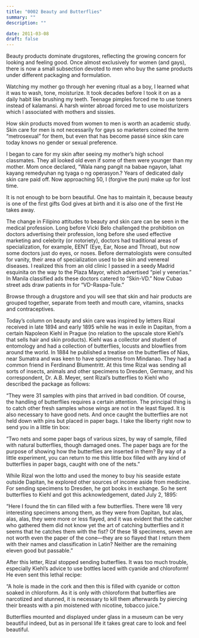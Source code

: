 ```yaml
---
title: "0002 Beauty and Butterflies"
summary: ""
description: ""

date: 2011-03-08
draft: false
---
```


Beauty products dominate drugstores, reflecting the growing concern for looking and feeling good. Once almost exclusively for women (and gays), there is now a small subsection devoted to men who buy the same products under different packaging and formulation.

Watching my mother go through her evening ritual as a boy, I learned what it was to wash, tone, moisturize. It took decades before I took it on as a daily habit like brushing my teeth. Teenage pimples forced me to use toners instead of kalamansi. A harsh winter abroad forced me to use moisturizers which I associated with mothers and sissies.

How skin products moved from women to men is worth an academic study. Skin care for men is not necessarily for gays so marketers coined the term “metrosexual” for them, but even that has become passé since skin care today knows no gender or sexual preference.

I began to care for my skin after seeing my mother’s high school classmates. They all looked old even if some of them were younger than my mother. Mom once declared, “Wala nang pangit na babae ngayon, lahat kayang remedyuhan ng tyaga o ng operasyon.? Years of dedicated daily skin care paid off. Now approaching 50, I (forgive the pun) make up for lost time.

It is not enough to be born beautiful. One has to maintain  it, because beauty is one of the first gifts God gives at birth and it is also one of the first He takes away.

The change in Filipino attitudes to beauty and skin care can be seen in the medical profession. Long before Vicki Belo challenged the prohibition on doctors advertising their profession, long before she used effective marketing and celebrity (or notoriety), doctors had traditional areas of specialization, for example, EENT (Eye, Ear, Nose and Throat), but now some doctors just do eyes, or noses. Before dermatologists were consulted for vanity, their area of specialization used to be skin and venereal diseases. I realized this from an old clinic I passed in a seedy Madrid esquinita on the way to the Plaza Mayor, which advertised “piel y venerias.” In Manila classified ads these doctors catered to “Skin-VD.” Now Cubao street ads draw patients in for “VD-Raspa-Tule.”

Browse through a drugstore and you will see that skin and hair products are grouped together, separate from teeth and mouth care, vitamins, snacks and contraceptives.

Today’s column on beauty and skin care was inspired by letters Rizal received in late 1894 and early 1895 while he was in exile in Dapitan, from a certain Napoleon Kiehl in Prague (no relation to the upscale store Kiehl’s that sells hair and skin products). Kiehl was a collector and student of entomology and had a collection of butterflies, locusts and blowflies from around the world. In 1884 he published a treatise on the butterflies of Nias, near Sumatra and was keen to have specimens from Mindanao. They had a common friend in Ferdinand Blumentritt. At this time Rizal was sending all sorts of insects, animals and other specimens to Dresden, Germany, and his correspondent,  Dr. A.B. Meyer, sent Rizal’s butterflies to Kiehl who described the package as follows:

“They were 31 samples with pins that arrived in bad condition. Of course, the handling of butterflies requires a certain attention. The  principal thing is to catch other fresh samples whose wings are not in the least flayed. It is also necessary to have good nets. And once caught the butterflies are not held down with pins but placed in paper  bags. I take the liberty right now to send you in a little tin box:

“Two nets and some paper bags of various sizes, by way of sample,  filled with natural butterflies, though damaged ones. The paper bags  are for the purpose of showing how the butterflies are inserted in them? By way of a little experiment, you can return to me this little box filled with any kind of butterflies in paper bags, caught with one of the nets.”

While Rizal won the lotto and used the money to buy his seaside estate outside Dapitan, he explored other sources of income aside from medicine. For sending specimens to Dresden, he got books in exchange. So he sent butterflies to Kiehl and got this acknowledgement, dated July  2, 1895:

“Here I found the tin can filled with a few butterflies. There were 18 very interesting specimens among them, as they were from Dapitan, but alas, alas, alas, they were more or less flayed, and it was evident that the catcher who gathered them did not know yet the art of catching butterflies and it seems that he catches them with the fist? Of these 18 specimens, seven are not worth even the paper of the cone—they are so flayed that I return them with their names and classification in Latin? Neither are the remaining eleven good but passable.”

After this letter, Rizal stopped sending butterflies. It was too much trouble, especially Kiehl’s advice to use bottles laced with cyanide  and chloroform! He even sent this lethal recipe:

“A hole is made in the cork and then this is filled with cyanide or cotton soaked in chloroform. As it is only with chloroform that butterflies are narcotized and stunned, it is necessary to kill them afterwards by piercing their breasts with a pin moistened with  nicotine, tobacco juice.”

Butterflies mounted and displayed under glass in a museum can be very  beautiful indeed, but as in personal life it takes great care to look  and feel beautiful.
